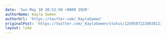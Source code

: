 ```yaml
---
date: 'Sun May 10 20:52:50 +0000 2020'
authorName: Kayla Sween
authorUrl: 'https://twitter.com/_KaylaSween'
originalPost: 'https://twitter.com/_KaylaSween/status/1259587222803812356'
layout: like
---
```

